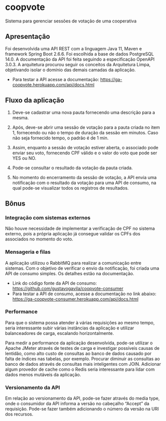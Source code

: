 # coopvote
Sistema para gerenciar sessões de votação de uma cooperativa

## Apresentação

Foi desenvolvida uma API REST com a linguagem Java 11, Maven e framework Spring Boot 2.6.6. Foi escolhida a base de dados PostgreSQL 14.0. A documentação da API foi feita seguindo a especificação OpenAPI 3.0.3. A arquitetura procurou seguir os conceitos da Arquitetura Limpa, objetivando isolar o domínio das demais camadas da aplicação.
- Para testar a API acesse a documentação: https://ga-coopvote.herokuapp.com/api/docs.html

## Fluxo da aplicação
1. Deve-se cadastrar uma nova pauta fornecendo uma descrição para a mesma.

2. Após, deve-se abrir uma sessão de votação para a pauta criada no item 1, fornecendo ou não o tempo de duração da sessão em minutos. Caso não seja fornecido tempo, o padrão é de 1 min.

3. Assim, enquanto a sessão de votação estiver aberta, o associado pode enviar seu voto, fornecendo CPF válido e o valor do voto que pode ser YES ou NO.

4. Pode-se consultar o resultado da votação da pauta criada.

5. No momento do encerramento da sessão de votação, a API envia uma notificação com o resultado da votação para uma API de consumo, na qual pode-se visualizar todos os registros de resultados.

## Bônus

### Integração com sistemas externos
Não houve necessidade de implementar a verificação de CPF no sistema externo, pois a própria aplicação já consegue validar os CPFs dos associados no momento do voto.

### Mensageria e filas
A aplicação utilizou o RabbitMQ para realizar a comunicação entre sistemas. Com o objetivo de verificar o envio da notificação, foi criada uma API de consumo simples. Os detalhes estão na documentação.
- Link do código fonte da API de consumo: https://github.com/gustavogavila/coopvote-consumer
- Para testar a API de consumo, acesse a documentação no link abaixo: https://ga-coopvote-consumer.herokuapp.com/api/docs.html

### Performance
Para que o sistema possa atender à várias requisições ao mesmo tempo, seria interessante subir várias instâncias da aplicação e utilizar balanceadores de carga, escalando horizontalmente.

Para medir a performance da aplicação desenvolvida, pode-se utilizar o Apache JMeter através de testes de carga e investigar possíveis causas de lentidão, como alto custo de consultas ao banco de dados causado por falta de índices nas tabelas, por exemplo. Procurar diminuir as consultas ao banco de dados através de consultas mais inteligentes com JOIN. Adicionar algum provedor de cache como o Redis seria interessante para lidar com dados menos mutáveis da aplicação.

### Versionamento da API
Em relação ao versionamento da API, pode-se fazer através do media type, onde o consumidor da API informa a versão no cabeçalho “Accept” da requisição. Pode-se fazer também adicionando o número da versão na URI dos recursos.
